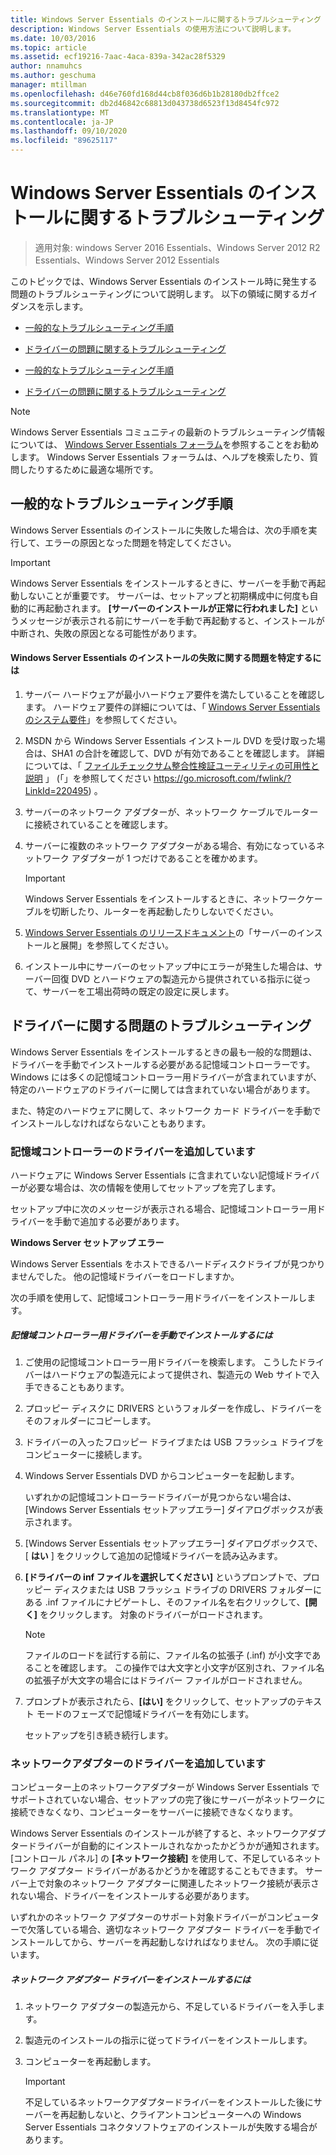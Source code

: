 ```yaml
---
title: Windows Server Essentials のインストールに関するトラブルシューティング
description: Windows Server Essentials の使用方法について説明します。
ms.date: 10/03/2016
ms.topic: article
ms.assetid: ecf19216-7aac-4aca-839a-342ac28f5329
author: nnamuhcs
ms.author: geschuma
manager: mtillman
ms.openlocfilehash: d46e760fd168d44cb8f036d6b1b28180db2ffce2
ms.sourcegitcommit: db2d46842c68813d043738d6523f13d8454fc972
ms.translationtype: MT
ms.contentlocale: ja-JP
ms.lasthandoff: 09/10/2020
ms.locfileid: "89625117"
---
```

# <a name="troubleshoot-windows-server-essentials-installation"></a>Windows Server Essentials のインストールに関するトラブルシューティング

>適用対象: windows Server 2016 Essentials、Windows Server 2012 R2 Essentials、Windows Server 2012 Essentials

このトピックでは、Windows Server Essentials のインストール時に発生する問題のトラブルシューティングについて説明します。 以下の領域に関するガイダンスを示します。


-   [一般的なトラブルシューティング手順](Troubleshoot-Windows-Server-Essentials-installation.md#BKMK_GeneralTroubleshootingSteps)

-   [ドライバーの問題に関するトラブルシューティング](Troubleshoot-Windows-Server-Essentials-installation.md#BKMK_TroubleshootDrivers)

-   [一般的なトラブルシューティング手順](Troubleshoot-Windows-Server-Essentials-installation.md#BKMK_GeneralTroubleshootingSteps)

-   [ドライバーの問題に関するトラブルシューティング](Troubleshoot-Windows-Server-Essentials-installation.md#BKMK_TroubleshootDrivers)


> [!NOTE]
>  Windows Server Essentials コミュニティの最新のトラブルシューティング情報については、 [Windows Server Essentials フォーラム](/answers/topics/windows-server-essentials.html/threads)を参照することをお勧めします。 Windows Server Essentials フォーラムは、ヘルプを検索したり、質問したりするために最適な場所です。

##  <a name="general-troubleshooting-steps"></a><a name="BKMK_GeneralTroubleshootingSteps"></a> 一般的なトラブルシューティング手順
 Windows Server Essentials のインストールに失敗した場合は、次の手順を実行して、エラーの原因となった問題を特定してください。

> [!IMPORTANT]
>  Windows Server Essentials をインストールするときに、サーバーを手動で再起動しないことが重要です。 サーバーは、セットアップと初期構成中に何度も自動的に再起動されます。 **[サーバーのインストールが正常に行われました]** というメッセージが表示される前にサーバーを手動で再起動すると、インストールが中断され、失敗の原因となる可能性があります。

#### <a name="to-identify-issues-in-a-failed-installation-of-windows-server-essentials"></a>Windows Server Essentials のインストールの失敗に関する問題を特定するには

1.  サーバー ハードウェアが最小ハードウェア要件を満たしていることを確認します。 ハードウェア要件の詳細については、「 [Windows Server Essentials のシステム要件](../get-started/system-requirements.md)」を参照してください。

2.  MSDN から Windows Server Essentials インストール DVD を受け取った場合は、SHA1 の合計を確認して、DVD が有効であることを確認します。 詳細については、「 [ファイルチェックサム整合性検証ユーティリティの可用性と説明](https://go.microsoft.com/fwlink/?LinkId=220495) 」 (「」を参照してください https://go.microsoft.com/fwlink/?LinkId=220495) 。

3.  サーバーのネットワーク アダプターが、ネットワーク ケーブルでルーターに接続されていることを確認します。

4.  サーバーに複数のネットワーク アダプターがある場合、有効になっているネットワーク アダプターが 1 つだけであることを確かめます。

    > [!IMPORTANT]
    >  Windows Server Essentials をインストールするときに、ネットワークケーブルを切断したり、ルーターを再起動したりしないでください。

5.  [Windows Server Essentials のリリースドキュメント](../get-started/release-notes.md)の「サーバーのインストールと展開」を参照してください。

6.  インストール中にサーバーのセットアップ中にエラーが発生した場合は、サーバー回復 DVD とハードウェアの製造元から提供されている指示に従って、サーバーを工場出荷時の既定の設定に戻します。

##  <a name="troubleshoot-driver-issues"></a><a name="BKMK_TroubleshootDrivers"></a> ドライバーに関する問題のトラブルシューティング
 Windows Server Essentials をインストールするときの最も一般的な問題は、ドライバーを手動でインストールする必要がある記憶域コントローラーです。 Windows には多くの記憶域コントローラー用ドライバーが含まれていますが、特定のハードウェアのドライバーに関しては含まれていない場合があります。

 また、特定のハードウェアに関して、ネットワーク カード ドライバーを手動でインストールしなければならないこともあります。

###  <a name="adding-drivers-for-storage-controllers"></a><a name="BKMK_StorageDrivers"></a> 記憶域コントローラーのドライバーを追加しています
 ハードウェアに Windows Server Essentials に含まれていない記憶域ドライバーが必要な場合は、次の情報を使用してセットアップを完了します。

 セットアップ中に次のメッセージが表示される場合、記憶域コントローラー用ドライバーを手動で追加する必要があります。

 **Windows Server セットアップ エラー**

 Windows Server Essentials をホストできるハードディスクドライブが見つかりませんでした。 他の記憶域ドライバーをロードしますか。

 次の手順を使用して、記憶域コントローラー用ドライバーをインストールします。

##### <a name="to-manually-install-a-storage-controller-driver"></a>記憶域コントローラー用ドライバーを手動でインストールするには

1. ご使用の記憶域コントローラー用ドライバーを検索します。 こうしたドライバーはハードウェアの製造元によって提供され、製造元の Web サイトで入手できることもあります。

2. プロッピー ディスクに DRIVERS というフォルダーを作成し、ドライバーをそのフォルダーにコピーします。

3. ドライバーの入ったフロッピー ドライブまたは USB フラッシュ ドライブをコンピューターに接続します。

4. Windows Server Essentials DVD からコンピューターを起動します。

    いずれかの記憶域コントローラードライバーが見つからない場合は、[Windows Server Essentials セットアップエラー] ダイアログボックスが表示されます。

5. [Windows Server Essentials セットアップエラー] ダイアログボックスで、[ **はい** ] をクリックして追加の記憶域ドライバーを読み込みます。

6. **[ドライバーの inf ファイルを選択してください]** というプロンプトで、プロッピー ディスクまたは USB フラッシュ ドライブの DRIVERS フォルダーにある .inf ファイルにナビゲートし、そのファイル名を右クリックして、**[開く]** をクリックします。 対象のドライバーがロードされます。

   > [!NOTE]
   >  ファイルのロードを試行する前に、ファイル名の拡張子 (.inf) が小文字であることを確認します。 この操作では大文字と小文字が区別され、ファイル名の拡張子が大文字の場合にはドライバー ファイルがロードされません。

7. プロンプトが表示されたら、**[はい]** をクリックして、セットアップのテキスト モードのフェーズで記憶域ドライバーを有効にします。

   セットアップを引き続き続行します。

###  <a name="adding-drivers-for-network-adapters"></a><a name="BKMK_AddingNICdrivers"></a> ネットワークアダプターのドライバーを追加しています
 コンピューター上のネットワークアダプターが Windows Server Essentials でサポートされていない場合、セットアップの完了後にサーバーがネットワークに接続できなくなり、コンピューターをサーバーに接続できなくなります。

 Windows Server Essentials のインストールが終了すると、ネットワークアダプタードライバーが自動的にインストールされなかったかどうかが通知されます。 [コントロール パネル] の **[ネットワーク接続]** を使用して、不足しているネットワーク アダプター ドライバーがあるかどうかを確認することもできます。 サーバー上で対象のネットワーク アダプターに関連したネットワーク接続が表示されない場合、ドライバーをインストールする必要があります。

 いずれかのネットワーク アダプターのサポート対象ドライバーがコンピューターで欠落している場合、適切なネットワーク アダプター ドライバーを手動でインストールしてから、サーバーを再起動しなければなりません。 次の手順に従います。

##### <a name="to-install-a-network-adapter-driver"></a>ネットワーク アダプター ドライバーをインストールするには

1.  ネットワーク アダプターの製造元から、不足しているドライバーを入手します。

2.  製造元のインストールの指示に従ってドライバーをインストールします。

3.  コンピューターを再起動します。

    > [!IMPORTANT]
    >  不足しているネットワークアダプタードライバーをインストールした後にサーバーを再起動しないと、クライアントコンピューターへの Windows Server Essentials コネクタソフトウェアのインストールが失敗する場合があります。